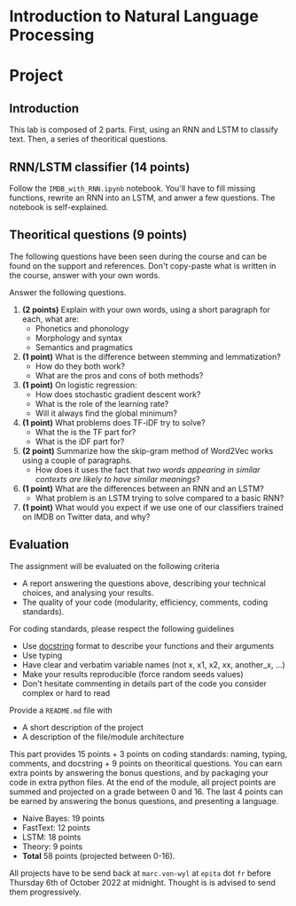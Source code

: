 # Introduction to Natural Language Processing
# Project

## Introduction

This lab is composed of 2 parts. First, using an RNN and LSTM to classify text. Then, a series of theoritical questions.

## RNN/LSTM classifier **(14 points)**

Follow the `IMDB_with_RNN.ipynb` notebook. You'll have to fill missing functions, rewrite an RNN into an LSTM, and anwer a few questions. The notebook is self-explained.

## Theoritical questions **(9 points)**

The following questions have been seen during the course and can be found on the support and references. Don't copy-paste what is written in the course, answer with your own words.

Answer the following questions.
1. **(2 points)** Explain with your own words, using a short paragraph for each, what are:
   * Phonetics and phonology
   * Morphology and syntax
   * Semantics and pragmatics
2. **(1 point)** What is the difference between stemming and lemmatization?
   * How do they both work?
   * What are the pros and cons of both methods?
3. **(1 point)** On logistic regression:
   * How does stochastic gradient descent work?
   * What is the role of the learning rate?
   * Will it always find the global minimum?
4. **(1 point)** What problems does TF-iDF try to solve?
   * What the is the TF part for?
   * What is the iDF part for?
5. **(2 point)** Summarize how the skip-gram method of Word2Vec works using a couple of paragraphs.
   * How does it uses the fact that _two words appearing in similar contexts are likely to have similar meanings_?
6. **(1 point)** What are the differences between an RNN and an LSTM?
   * What problem is an LSTM trying to solve compared to a basic RNN?
7. **(1 point)** What would you expect if we use one of our classifiers trained on IMDB on Twitter data, and why?

## Evaluation

The assignment will be evaluated on the following criteria

* A report answering the questions above, describing your technical choices, and analysing your results.
* The quality of your code (modularity, efficiency, comments, coding standards).

For coding standards, please respect the following guidelines
* Use [docstring](https://www.programiz.com/python-programming/docstrings) format to describe your functions and their arguments
* Use typing
* Have clear and verbatim variable names (not x, x1, x2, xx, another_x, ...)
* Make your results reproducible (force random seeds values)
* Don't hesitate commenting in details part of the code you consider complex or hard to read

Provide a `README.md` file with 
* A short description of the project
* A description of the file/module architecture

This part provides 15 points + 3 points on coding standards: naming, typing, comments, and docstring + 9 points on theoritical questions. You can earn extra points by answering the bonus questions, and by packaging your code in extra python files. At the end of the module, all project points are summed and projected on a grade between 0 and 16. The last 4 points can be earned by answering the bonus questions, and presenting a language.

* Naive Bayes: 19 points
* FastText: 12 points
* LSTM: 18 points
* Theory: 9 points
* **Total** 58 points (projected between 0-16).

All projects have to be send back at `marc.von-wyl` at `epita` dot `fr` before Thursday 6th of October 2022 at midnight. Thought is is advised to send them progressively.
